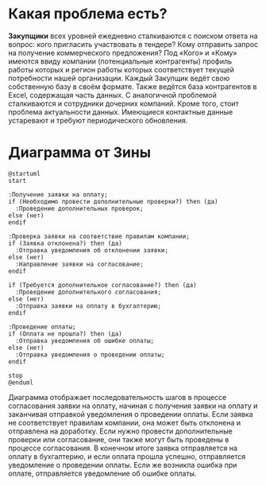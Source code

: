 # Какая проблема есть?

**Закупщики** всех уровней ежедневно сталкиваются с поиском ответа на вопрос: кого пригласить участвовать в тендере? Кому отправить запрос на получение коммерческого предложения? Под «Кого» и «Кому» имеются ввиду компании (потенциальные контрагенты) профиль работы которых и регион работы которых соответствует текущей потребности нашей организации. Каждый Закупщик ведёт свою собственную базу в своём формате. Также ведётся база контрагентов в Excel, содержащая часть данных. С аналогичной проблемой сталкиваются и сотрудники дочерних компаний. Кроме того, стоит проблема актуальности данных. Имеющиеся контактные данные устаревают и требуют периодического обновления.

# Диаграмма от Зины

```puml
@startuml
start

:Получение заявки на оплату;
if (Необходимо провести дополнительные проверки?) then (да)
  :Проведение дополнительных проверок;
else (нет)
endif

:Проверка заявки на соответствие правилам компании;
if (Заявка отклонена?) then (да)
  :Отправка уведомления об отклонении заявки;
else (нет)
  :Направление заявки на согласование;
endif

if (Требуется дополнительное согласование?) then (да)
  :Проведение дополнительного согласования;
else (нет)
  :Отправка заявки на оплату в бухгалтерию;
endif

:Проведение оплаты;
if (Оплата не прошла?) then (да)
  :Отправка уведомления об ошибке оплаты;
else (нет)
  :Отправка уведомления о проведении оплаты;
endif

stop
@enduml
```

Диаграмма отображает последовательность шагов в процессе согласования заявки на оплату, начиная с получения заявки на оплату и заканчивая отправкой уведомления о проведении оплаты. Если заявка не соответствует правилам компании, она может быть отклонена и отправлена на доработку. Если нужно провести дополнительные проверки или согласование, они также могут быть проведены в процессе согласования. В конечном итоге заявка отправляется на оплату в бухгалтерию, и если оплата прошла успешно, отправляется уведомление о проведении оплаты. Если же возникла ошибка при оплате, отправляется уведомление об ошибке оплаты.